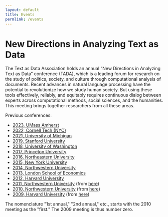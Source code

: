 ```yaml
---
layout: default
title: Events
permlink: /events
---
```


# New Directions in Analyzing Text as Data

The Text as Data Association holds an annual “New Directions in Analyzing Text as Data” conference (TADA),
which is
a leading forum for research on the study of politics, society, and culture through computational analysis of documents. Recent advances in natural language processing have the potential to revolutionize how we study human society. But using these tools effectively, reliably, and equitably requires continuous dialog between experts across computational methods, social sciences, and the humanities.
This meeting brings together researchers from all these areas.

Previous conferences:

-   [2023, UMass Amherst](https://tada2023.org/)
-   <a href="https://tada2022.org/">2022, Cornell Tech (NYC)</a>
-   <a href="https://tada2021.org/">2021, University of Michigan</a>
-   <a href="http://web.archive.org/web/20200803225511/http://textasdata2019.net/">2019, Stanford University</a>
-	<a href="http://web.archive.org/web/20220627214230/https://nlp.washington.edu/tada2018">2018, University of Washington</a>
-	<a href="https://textasdata2017.net/">2017, Princeton University</a>
-	<a href="https://www.northeastern.edu/textasdata2016/">2016, Northeastern University</a>
-	<a href="http://web.archive.org/web/20171109052848/http://textasdata.nyudatascience.org/">2015, New York University</a>
-	<a href="https://projects.iq.harvard.edu/ptr/uncements/new-directions-analyzing-text-data">2014, Northwestern University</a>
-	<a href="https://kenbenoit.net/new-directions-in-analyzing-text-as-data-workshop-2013/">2013, London School of Economics</a>
-	<a href="https://www.cs.cornell.edu/home/llee/extra/new-directions-analyzing-text-data-2012.html">2012, Harvard University</a>
-   [2011, Northwestern University](/images/Text-as-Data-Agenda-2011-FINAL-1.pdf) (from [here](https://quanttext.com/wp-content/uploads/2018/09/Text-as-Data-Agenda-2011-FINAL-1.pdf  
))
-   [2010, Northwestern University](/images/2010_TextAsDataAgenda.pdf) (from [here](https://www.cs.cornell.edu/home/llee/extra/TextAsDataAgenda.doc))
-   [2009, Harvard University](/images/2009_NewDirectionsInTextAnalysisAgenda.pdf) (from [here](https://www.cs.cornell.edu/home/llee/extra/NewDirectionsInTextAnalysisAgenda.doc))

The nomenclature "1st annual," "2nd annual," etc., starts with the 2010 meeting as the "first."  The 2009 meeting is thus number zero.

<!--
<div>
<iframe src="https://calendar.google.com/calendar/embed?src=ulh7aikc87urba28um67eui7u4%40group.calendar.google.com&ctz=Europe/London" style="border: 0" width="800" height="600" frameborder="0" scrolling="no"></iframe>
</div> -->
